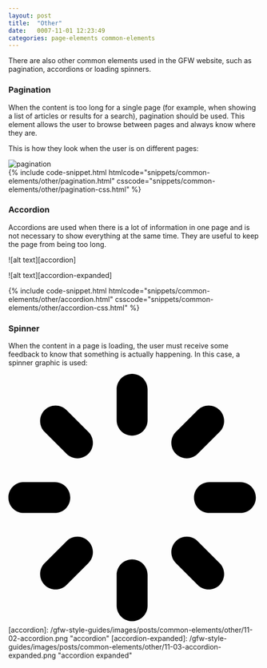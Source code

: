 ```yaml
---
layout: post
title:  "Other"
date:   0007-11-01 12:23:49
categories: page-elements common-elements
---
```


There are also other common elements used in the GFW website, such as pagination, accordions or loading spinners.

### Pagination

When the content is too long for a single page (for example, when showing a list of articles or results for a search),
pagination should be used. This element allows the user to browse between pages and always know where they are.

This is how they look when the user is on different pages:

<div class="gallery">
  <img src="/gfw-style-guides/images/posts/common-elements/other/11-01-pagination.png" alt="pagination">
</div>

<div id="code-snippet-box1" class="code-snippet-box">
  {% include code-snippet.html htmlcode="snippets/common-elements/other/pagination.html" csscode="snippets/common-elements/other/pagination-css.html" %}
</div>


### Accordion

Accordions are used when there is a lot of information in one page and is not necessary to show everything at the same time.
They are useful to keep the page from being too long.

![alt text][accordion]

![alt text][accordion-expanded]

<div id="code-snippet-box2" class="code-snippet-box">
  {% include code-snippet.html htmlcode="snippets/common-elements/other/accordion.html" csscode="snippets/common-elements/other/accordion-css.html" %}
</div>

### Spinner

When the content in a page is loading, the user must receive some feedback to know that something is actually happening.
In this case, a spinner graphic is used:

<div class="spinner-box">
  <div class="spinner start">
    <svg viewBox="0 0 521 521">
      <path d="M480,288h-64c-17.688,0-32-14.312-32-32c0-17.688,14.312-32,32-32h64c17.688,0,32,14.312,32,32  C512,273.688,497.688,288,480,288z M391.75,165.5c-12.5,12.5-32.75,12.5-45.25,0s-12.5-32.75,0-45.25L391.75,75  c12.5-12.5,32.75-12.5,45.25,0s12.5,32.75,0,45.25L391.75,165.5z M256,512c-17.688,0-32-14.312-32-32v-64c0-17.688,14.312-32,32-32  c17.688,0,32,14.312,32,32v64C288,497.688,273.688,512,256,512z M256,128c-17.688,0-32-14.312-32-32V32c0-17.688,14.312-32,32-32  c17.688,0,32,14.312,32,32v64C288,113.688,273.688,128,256,128z M120.25,437c-12.5,12.5-32.75,12.5-45.25,0  c-12.5-12.469-12.5-32.75,0-45.25l45.25-45.25c12.5-12.5,32.75-12.5,45.25,0s12.5,32.75,0,45.25L120.25,437z M120.25,165.5  L75,120.25C62.5,107.75,62.5,87.5,75,75s32.75-12.5,45.25,0l45.25,45.25c12.5,12.5,12.5,32.75,0,45.25S132.75,178,120.25,165.5z   M128,256c0,17.688-14.312,32-32,32H32c-17.688,0-32-14.312-32-32c0-17.688,14.312-32,32-32h64C113.688,224,128,238.312,128,256z   M391.75,346.5L437,391.75c12.5,12.5,12.5,32.781,0,45.25c-12.5,12.5-32.75,12.5-45.25,0l-45.25-45.25  c-12.5-12.5-12.5-32.75,0-45.25S379.25,334,391.75,346.5z"/>
    </svg>
  </div>
</div>
[accordion]: /gfw-style-guides/images/posts/common-elements/other/11-02-accordion.png "accordion"
[accordion-expanded]: /gfw-style-guides/images/posts/common-elements/other/11-03-accordion-expanded.png "accordion expanded"
